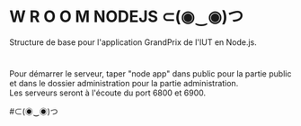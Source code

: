 # W R O O M NODEJS ⊂(◉‿◉)つ 
Structure de base pour l'application GrandPrix de l'IUT en Node.js.<br />
#
Pour démarrer le serveur, taper "node app" dans public pour la partie public
et dans le dossier administration pour la partie administration.<br />
Les serveurs seront à l'écoute du port 6800 et 6900.<br />

#⊂(◉‿◉)つ 

